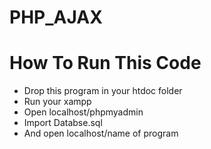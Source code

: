 # PHP_AJAX

# How To Run This Code
- Drop this program in your htdoc folder
- Run your xampp 
- Open localhost/phpmyadmin
- Import Databse.sql
- And open localhost/name of program
